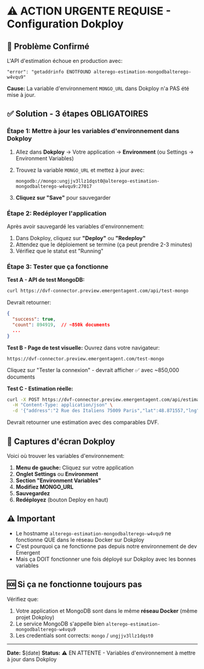 # ⚠️ ACTION URGENTE REQUISE - Configuration Dokploy

## 🚨 Problème Confirmé

L'API d'estimation échoue en production avec:
```
"error": "getaddrinfo ENOTFOUND alterego-estimation-mongodbalterego-w4vqu9"
```

**Cause:** La variable d'environnement `MONGO_URL` dans Dokploy n'a PAS été mise à jour.

## ✅ Solution - 3 étapes OBLIGATOIRES

### Étape 1: Mettre à jour les variables d'environnement dans Dokploy

1. Allez dans **Dokploy** → Votre application → **Environment** (ou Settings → Environment Variables)

2. Trouvez la variable `MONGO_URL` et mettez à jour avec:
   ```
   mongodb://mongo:ungjjv3llz1dqst0@alterego-estimation-mongodbalterego-w4vqu9:27017
   ```

3. **Cliquez sur "Save"** pour sauvegarder

### Étape 2: Redéployer l'application

Après avoir sauvegardé les variables d'environnement:

1. Dans Dokploy, cliquez sur **"Deploy"** ou **"Redeploy"**
2. Attendez que le déploiement se termine (ça peut prendre 2-3 minutes)
3. Vérifiez que le statut est "Running"

### Étape 3: Tester que ça fonctionne

**Test A - API de test MongoDB:**
```bash
curl https://dvf-connector.preview.emergentagent.com/api/test-mongo
```

Devrait retourner:
```json
{
  "success": true,
  "count": 894919,  // ~850k documents
  ...
}
```

**Test B - Page de test visuelle:**
Ouvrez dans votre navigateur:
```
https://dvf-connector.preview.emergentagent.com/test-mongo
```

Cliquez sur "Tester la connexion" - devrait afficher ✅ avec ~850,000 documents

**Test C - Estimation réelle:**
```bash
curl -X POST https://dvf-connector.preview.emergentagent.com/api/estimate \
  -H "Content-Type: application/json" \
  -d '{"address":"2 Rue des Italiens 75009 Paris","lat":48.871557,"lng":2.335948,"type":"appartement","surface":50,"characteristics":{}}'
```

Devrait retourner une estimation avec des comparables DVF.

## 📸 Captures d'écran Dokploy

Voici où trouver les variables d'environnement:

1. **Menu de gauche:** Cliquez sur votre application
2. **Onglet Settings** ou **Environment** 
3. **Section "Environment Variables"**
4. **Modifiez MONGO_URL**
5. **Sauvegardez**
6. **Redéployez** (bouton Deploy en haut)

## ⚠️ Important

- Le hostname `alterego-estimation-mongodbalterego-w4vqu9` ne fonctionne QUE dans le réseau Docker sur Dokploy
- C'est pourquoi ça ne fonctionne pas depuis notre environnement de dev Emergent
- Mais ça DOIT fonctionner une fois déployé sur Dokploy avec les bonnes variables

## 🆘 Si ça ne fonctionne toujours pas

Vérifiez que:
1. Votre application et MongoDB sont dans le même **réseau Docker** (même projet Dokploy)
2. Le service MongoDB s'appelle bien `alterego-estimation-mongodbalterego-w4vqu9`
3. Les credentials sont corrects: `mongo` / `ungjjv3llz1dqst0`

---

**Date:** $(date)
**Status:** ⚠️ EN ATTENTE - Variables d'environnement à mettre à jour dans Dokploy
